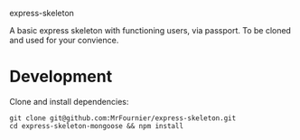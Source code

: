 express-skeleton

  A basic express skeleton with functioning users, via passport. To be cloned and used for your convience.

# Development

Clone and install dependencies:

```
git clone git@github.com:MrFournier/express-skeleton.git
cd express-skeleton-mongoose && npm install
```